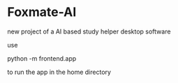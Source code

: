 # Foxmate-AI
new project of a AI based study helper desktop software


use 

python -m frontend.app

to run the app in the home directory
